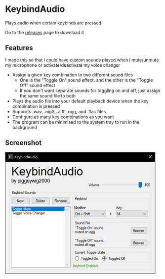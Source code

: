 # KeybindAudio
Plays audio when certain keybinds are pressed.

Go to the [releases](https://github.com/piggeywig2000/KeybindAudio/releases) page to download it

## Features
I made this so that I could have custom sounds played when I mute/unmute my microphone or activate/deactivate my voice changer

* Assign a given key combination to two different sound files
  * One is the "Toggle On" sound effect, and the other is the "Toggle Off" sound effect
  * If you don't want separate sounds for toggling on and off, just assign the same sound file to both
* Plays the audio file into your default playback device when the key combination is pressed
* Supports .wav, .mp3, .aiff, .ogg, and .flac files
* Configure as many key combinations as you want
* The program can be minimised to the system tray to run in the background

## Screenshot
![Screenshot of program](https://raw.githubusercontent.com/piggeywig2000/KeybindAudio/master/screenshots/screenshot1.png)
